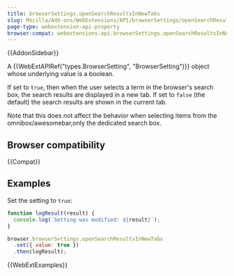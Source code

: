```yaml
---
title: browserSettings.openSearchResultsInNewTabs
slug: Mozilla/Add-ons/WebExtensions/API/browserSettings/openSearchResultsInNewTabs
page-type: webextension-api-property
browser-compat: webextensions.api.browserSettings.openSearchResultsInNewTabs
---
```


{{AddonSidebar}}

A {{WebExtAPIRef("types.BrowserSetting", "BrowserSetting")}} object whose underlying value is a boolean.

If set to `true`, then when the user selects a term in the browser's search box, the search results are displayed in a new tab. If set to `false` (the default) the search results are shown in the current tab.

Note that this does not affect the behavior when selecting items from the omnibox/awesomebar,only the dedicated search box.

## Browser compatibility

{{Compat}}

## Examples

Set the setting to `true`:

```js
function logResult(result) {
  console.log(`Setting was modified: ${result}`);
}

browser.browserSettings.openSearchResultsInNewTabs
  .set({ value: true })
  .then(logResult);
```

{{WebExtExamples}}
